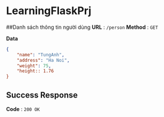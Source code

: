 # LearningFlaskPrj

##Danh sách thông tin người dùng
**URL** : `/person`
**Method** : `GET`

**Data**

```json
{
    "name": "TungAnh",
    "address": "Ha Noi",
    "weight": 75,
    "height:: 1.76
}
```
## Success Response

**Code** : `200 OK`

